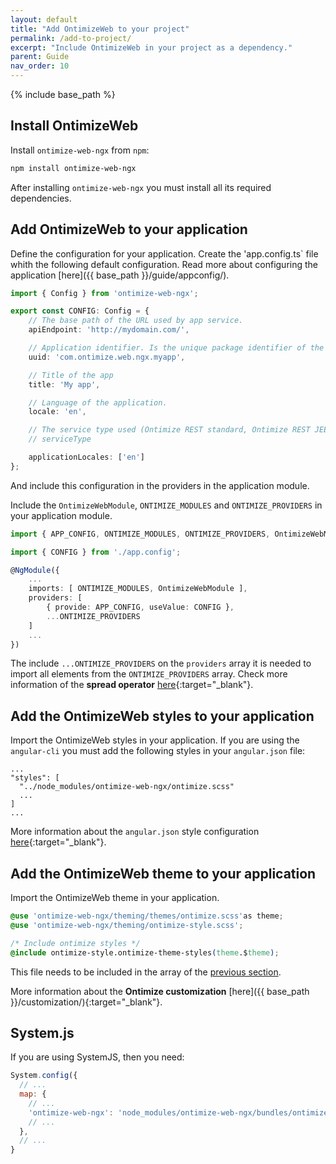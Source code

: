 ```yaml
---
layout: default
title: "Add OntimizeWeb to your project"
permalink: /add-to-project/
excerpt: "Include OntimizeWeb in your project as a dependency."
parent: Guide
nav_order: 10
---
```


{% include base_path %}

## Install OntimizeWeb

Install `ontimize-web-ngx` from `npm`:

```bash
npm install ontimize-web-ngx
```

After installing `ontimize-web-ngx` you must install all its required dependencies.

## Add OntimizeWeb to your application

Define the configuration for your application. Create the 'app.config.ts` file whith the following default configuration. Read more about configuring the application [here]({{ base_path }}/guide/appconfig/).

```typescript
import { Config } from 'ontimize-web-ngx';

export const CONFIG: Config = {
    // The base path of the URL used by app service.
    apiEndpoint: 'http://mydomain.com/',

    // Application identifier. Is the unique package identifier of the app. It is used when storing or managing temporal data related with the app. By default is set as 'ontimize-web-uuid'.
    uuid: 'com.ontimize.web.ngx.myapp',

    // Title of the app
    title: 'My app',

    // Language of the application.
    locale: 'en',

    // The service type used (Ontimize REST standard, Ontimize REST JEE or custom implementation) in the whole application.
    // serviceType

    applicationLocales: ['en']
};
```

And include this configuration in the providers in the application module.

Include the `OntimizeWebModule`, `ONTIMIZE_MODULES` and `ONTIMIZE_PROVIDERS` in your application module.

```typescript
import { APP_CONFIG, ONTIMIZE_MODULES, ONTIMIZE_PROVIDERS, OntimizeWebModule } from 'ontimize-web-ngx';

import { CONFIG } from './app.config';

@NgModule({
    ...
    imports: [ ONTIMIZE_MODULES, OntimizeWebModule ],
    providers: [
        { provide: APP_CONFIG, useValue: CONFIG },
        ...ONTIMIZE_PROVIDERS
    ]
    ...
})
```

The include `...ONTIMIZE_PROVIDERS` on the `providers` array it is needed to import all elements from the `ONTIMIZE_PROVIDERS` array. Check more information of the **spread operator** [here](https://basarat.gitbook.io/typescript/future-javascript/spread-operator){:target="_blank"}.

## Add the OntimizeWeb styles to your application

Import the OntimizeWeb styles in your application. If you are using the `angular-cli` you must add the following styles in your `angular.json` file:

```
...
"styles": [
  "../node_modules/ontimize-web-ngx/ontimize.scss"
  ...
]
...
```

More information about the `angular.json` style configuration [here](https://angular.io/guide/workspace-config#styles-and-scripts-configuration){:target="_blank"}.

## Add the OntimizeWeb theme to your application

Import the OntimizeWeb theme in your application.

```css
@use 'ontimize-web-ngx/theming/themes/ontimize.scss'as theme;
@use 'ontimize-web-ngx/theming/ontimize-style.scss';

/* Include ontimize styles */
@include ontimize-style.ontimize-theme-styles(theme.$theme);
```

This file needs to be included in the array of the [previous section](#add-the-ontimizeweb-theme-to-your-application).

More information about the **Ontimize customization** [here]({{ base_path }}/customization/){:target="_blank"}.

## System.js
If you are using SystemJS, then you need:

```javascript
System.config({
  // ...
  map: {
    // ...
    'ontimize-web-ngx': 'node_modules/ontimize-web-ngx/bundles/ontimize-web-ngx.umd.min.js',
    // ...
  },
  // ...
}
```

